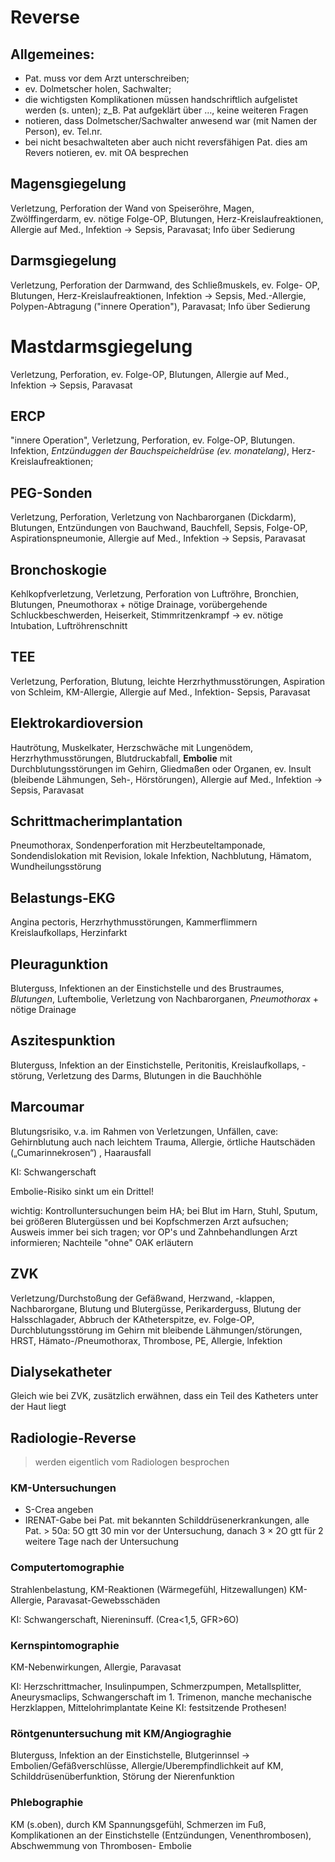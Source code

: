 
# Reverse

## Allgemeines:
- Pat. muss vor dem Arzt unterschreiben;
- ev. Dolmetscher holen, Sachwalter;
- die wichtigsten Komplikationen müssen handschriftlich aufgelistet werden (s. unten);
z_B. Pat aufgeklärt über …, keine weiteren Fragen
- notieren, dass Dolmetscher/Sachwalter anwesend war (mit Namen der Person), ev. Tel.nr.
- bei nicht besachwalteten aber auch nicht reversfähigen Pat. dies am Revers notieren, ev.
mit OA besprechen

## Magensgiegelung

Verletzung, Perforation der Wand von Speiseröhre, Magen, Zwölffingerdarm, ev. nötige Folge-OP, Blutungen, Herz-Kreislaufreaktionen, Allergie auf Med., Infektion → Sepsis, Paravasat; Info über Sedierung

## Darmsgiegelung

Verletzung, Perforation der Darmwand, des Schließmuskels, ev. Folge-
OP, Blutungen, Herz-Kreislaufreaktionen, Infektion → Sepsis, Med.-Allergie, Polypen-Abtragung ("innere Operation"), Paravasat; Info über Sedierung 

# Mastdarmsgiegelung

Verletzung, Perforation, ev. Folge-OP, Blutungen, Allergie auf Med., Infektion → Sepsis, Paravasat

## ERCP

"innere Operation", Verletzung, Perforation, ev. Folge-OP, Blutungen. Infektion, *Entzünduggen der Bauchspeicheldrüse (ev. monatelang)*, Herz-Kreislaufreaktionen;

## PEG-Sonden

Verletzung, Perforation, Verletzung von Nachbarorganen (Dickdarm), Blutungen, Entzündungen von Bauchwand, Bauchfell, Sepsis, Folge-OP, Aspirationspneumonie, Allergie auf Med., Infektion → Sepsis, Paravasat

## Bronchoskogie

Kehlkopfverletzung, Verletzung, Perforation von Luftröhre, Bronchien, Blutungen, Pneumothorax + nötige Drainage, vorübergehende Schluckbeschwerden, Heiserkeit, Stimmritzenkrampf → ev. nötige Intubation, Luftröhrenschnitt

## TEE

Verletzung, Perforation, Blutung, leichte Herzrhythmusstörungen, Aspiration von Schleim, KM-Allergie, Allergie auf Med., Infektion- Sepsis, Paravasat

## Elektrokardioversion

Hautrötung, Muskelkater, Herzschwäche mit Lungenödem, Herzrhythmusstörungen, Blutdruckabfall, **Embolie** mit Durchblutungsstörungen im Gehirn, Gliedmaßen oder Organen, ev. Insult (bleibende Lähmungen, Seh-, Hörstörungen), Allergie auf Med., Infektion → Sepsis, Paravasat

## Schrittmacherimplantation

Pneumothorax, Sondenperforation mit Herzbeuteltamponade, Sondendislokation mit Revision, lokale Infektion, Nachblutung, Hämatom, Wundheilungsstörung

## Belastungs-EKG

Angina pectoris, Herzrhythmusstörungen, Kammerflimmern Kreislaufkollaps, Herzinfarkt

## Pleuragunktion

Bluterguss, Infektionen an der Einstichstelle und des Brustraumes, *Blutungen*, Luftembolie, Verletzung von Nachbarorganen, *Pneumothorax* + nötige Drainage 

## Aszitespunktion

Bluterguss, Infektion an der Einstichstelle, Peritonitis, Kreislaufkollaps, -störung, Verletzung des Darms, Blutungen in die Bauchhöhle 

## Marcoumar

Blutungsrisiko, v.a. im Rahmen von Verletzungen, Unfällen, cave:
Gehirnblutung auch nach leichtem Trauma, Allergie, örtliche Hautschäden („Cumarinnekrosen“) , Haarausfall

KI: Schwangerschaft

Embolie-Risiko sinkt um ein Drittel!

wichtig: Kontrolluntersuchungen beim HA; bei Blut im Harn, Stuhl, Sputum, bei größeren Blutergüssen und bei Kopfschmerzen Arzt aufsuchen; Ausweis immer bei sich tragen; vor OP's und Zahnbehandlungen Arzt informieren; Nachteile "ohne" OAK erläutern

## ZVK

Verletzung/Durchstoßung der Gefäßwand, Herzwand, -klappen, Nachbarorgane, Blutung und Blutergüsse, Perikarderguss, Blutung der Halsschlagader, Abbruch der KAtheterspitze, ev. Folge-OP, Durchblutungsstörung im Gehirn mit bleibende Lähmungen/störungen, HRST, Hämato-/Pneumothorax, Thrombose, PE, Allergie, lnfektion

## Dialysekatheter

Gleich wie bei ZVK, zusätzlich erwähnen, dass ein Teil des Katheters unter der Haut liegt

## Radiologie-Reverse

> werden eigentlich vom Radiologen besprochen

### KM-Untersuchungen

- S-Crea angeben
- IRENAT-Gabe bei Pat. mit bekannten Schilddrüsenerkrankungen, alle Pat. > 50a: 5O gtt 30 min vor der Untersuchung, danach 3 × 2O gtt für 2 weitere Tage nach der Untersuchung

### Computertomographie

Strahlenbelastung, KM-Reaktionen (Wärmegefühl, Hitzewallungen)
KM-Allergie, Paravasat-Gewebsschäden

KI: Schwangerschaft, Niereninsuff. (Crea<1,5, GFR>6O)

### Kernspintomographie

KM-Nebenwirkungen, Allergie, Paravasat 

KI: Herzschrittmacher, Insulinpumpen, Schmerzpumpen, Metallsplitter, Aneurysmaclips, Schwangerschaft im 1. Trimenon, manche mechanische Herzklappen, Mittelohrimplantate Keine KI: festsitzende Prothesen!

### Röntgenuntersuchung mit KM/Angiograghie

Bluterguss, lnfektion an der Einstichstelle, Blutgerinnsel -> Embolien/Gefäßverschlüsse, Allergie/Uberempfindlichkeit auf KM, Schilddrüsenüberfunktion, Störung der Nierenfunktion

### Phlebographie

KM (s.oben), durch KM Spannungsgefühl, Schmerzen im Fuß, Komplikationen an der Einstichstelle (Entzündungen, Venenthrombosen), Abschwemmung von Thrombosen- Embolie


